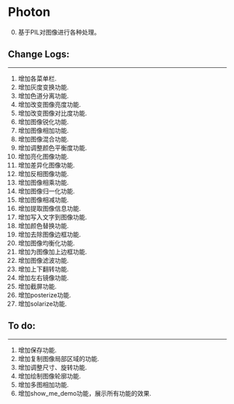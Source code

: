 # **Photon**

0. 基于PIL对图像进行各种处理。

## Change Logs:
-----------
1. 增加各菜单栏.
2. 增加灰度变换功能.
3. 增加色道分离功能.
4. 增加改变图像亮度功能.
5. 增加改变图像对比度功能.
6. 增加图像锐化功能.
7. 增加图像相加功能.
8. 增加图像混合功能.
9. 增加调整颜色平衡度功能.
10. 增加亮化图像功能.
11. 增加差异化图像功能.
12. 增加反相图像功能.
13. 增加图像相乘功能.
14. 增加图像归一化功能.
15. 增加图像相减功能.
16. 增加提取图像信息功能.
17. 增加写入文字到图像功能.
18. 增加颜色替换功能.
19. 增加去除图像边框功能.
20. 增加图像均衡化功能.
21. 增加为图像加上边框功能.
22. 增加图像滤波功能.
23. 增加上下翻转功能.
24. 增加左右镜像功能.
25. 增加截屏功能.
26. 增加posterize功能.
27. 增加solarize功能.



## To do:
-----------
1. 增加保存功能.
2. 增加复制图像局部区域的功能.
3. 增加调整尺寸、旋转功能.
4. 增加绘制图像轮廓功能.
5. 增加多图相加功能.
6. 增加show_me_demo功能，展示所有功能的效果.



